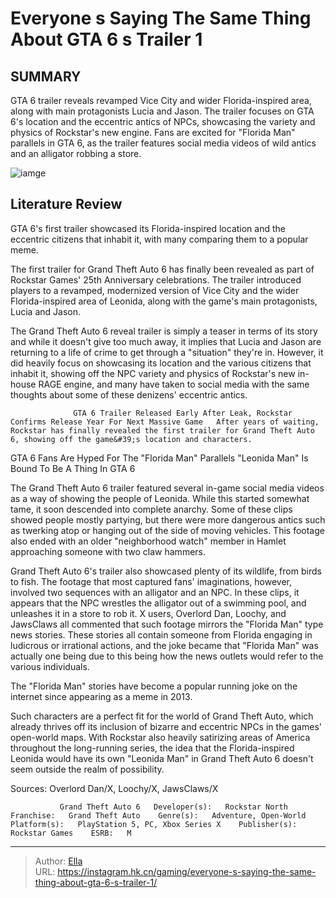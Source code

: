 # Everyone s Saying The Same Thing About GTA 6 s Trailer 1


## SUMMARY 



  GTA 6 trailer reveals revamped Vice City and wider Florida-inspired area, along with main protagonists Lucia and Jason.   The trailer focuses on GTA 6&#39;s location and the eccentric antics of NPCs, showcasing the variety and physics of Rockstar&#39;s new engine.   Fans are excited for &#34;Florida Man&#34; parallels in GTA 6, as the trailer features social media videos of wild antics and an alligator robbing a store.  

![iamge](https://static1.srcdn.com/wordpress/wp-content/uploads/2023/12/_1-everyone-s-saying-the-same-thing-about-gta-6-s-trailer-1-1.jpg)

## Literature Review

GTA 6&#39;s first trailer showcased its Florida-inspired location and the eccentric citizens that inhabit it, with many comparing them to a popular meme.




The first trailer for Grand Theft Auto 6 has finally been revealed as part of Rockstar Games&#39; 25th Anniversary celebrations. The trailer introduced players to a revamped, modernized version of Vice City and the wider Florida-inspired area of Leonida, along with the game&#39;s main protagonists, Lucia and Jason.




The Grand Theft Auto 6 reveal trailer is simply a teaser in terms of its story and while it doesn&#39;t give too much away, it implies that Lucia and Jason are returning to a life of crime to get through a &#34;situation&#34; they&#39;re in. However, it did heavily focus on showcasing its location and the various citizens that inhabit it, showing off the NPC variety and physics of Rockstar&#39;s new in-house RAGE engine, and many have taken to social media with the same thoughts about some of these denizens&#39; eccentric antics.

                  GTA 6 Trailer Released Early After Leak, Rockstar Confirms Release Year For Next Massive Game   After years of waiting, Rockstar has finally revealed the first trailer for Grand Theft Auto 6, showing off the game&#39;s location and characters.   


 GTA 6 Fans Are Hyped For The &#34;Florida Man&#34; Parallels 
&#34;Leonida Man&#34; Is Bound To Be A Thing In GTA 6
         




The Grand Theft Auto 6 trailer featured several in-game social media videos as a way of showing the people of Leonida. While this started somewhat tame, it soon descended into complete anarchy. Some of these clips showed people mostly partying, but there were more dangerous antics such as twerking atop or hanging out of the side of moving vehicles. This footage also ended with an older &#34;neighborhood watch&#34; member in Hamlet approaching someone with two claw hammers.

Grand Theft Auto 6&#39;s trailer also showcased plenty of its wildlife, from birds to fish. The footage that most captured fans&#39; imaginations, however, involved two sequences with an alligator and an NPC. In these clips, it appears that the NPC wrestles the alligator out of a swimming pool, and unleashes it in a store to rob it. X users, Overlord Dan, Loochy, and JawsClaws all commented that such footage mirrors the &#34;Florida Man&#34; type news stories. These stories all contain someone from Florida engaging in ludicrous or irrational actions, and the joke became that &#34;Florida Man&#34; was actually one being due to this being how the news outlets would refer to the various individuals.






The &#34;Florida Man&#34; stories have become a popular running joke on the internet since appearing as a meme in 2013.





 


 


 

Such characters are a perfect fit for the world of Grand Theft Auto, which already thrives off its inclusion of bizarre and eccentric NPCs in the games&#39; open-world maps. With Rockstar also heavily satirizing areas of America throughout the long-running series, the idea that the Florida-inspired Leonida would have its own &#34;Leonida Man&#34; in Grand Theft Auto 6 doesn&#39;t seem outside the realm of possibility.




Sources: Overlord Dan/X, Loochy/X, JawsClaws/X

               Grand Theft Auto 6   Developer(s):   Rockstar North    Franchise:   Grand Theft Auto    Genre(s):   Adventure, Open-World    Platform(s):   PlayStation 5, PC, Xbox Series X    Publisher(s):   Rockstar Games    ESRB:   M      

---

> Author: [Ella](https://instagram.hk.cn/)  
> URL: https://instagram.hk.cn/gaming/everyone-s-saying-the-same-thing-about-gta-6-s-trailer-1/  

